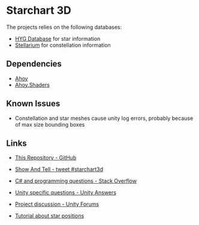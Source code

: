 # Starchart 3D

The projects relies on the following databases:
- [HYG Database](https://github.com/astronexus/HYG-Database) for star information
- [Stellarium](https://github.com/Stellarium/stellarium) for constellation information

## Dependencies
- [Ahoy](https://github.com/mrchantey/ahoy.unity/raw/master/Package-Builds/Ahoy.unitypackage)
- [Ahoy.Shaders](https://github.com/mrchantey/ahoy.unity/raw/master/Package-Builds/Ahoy.Shaders.unitypackage)

## Known Issues

- Constellation and star meshes cause unity log errors, probably because of max size bounding boxes

## Links

- [This Repository - GitHub](https://github.com/piratesjustar/starchart3d)
- [Show And Tell - tweet #starchart3d](https://twitter.com/hashtag/starchart3d)
- [C# and programming questions - Stack Overflow](https://stackoverflow.com/)
- [Unity specific questions - Unity Answers](https://answers.unity.com/)
- [Project discussion - Unity Forums](https://forum.unity.com/forums/general-discussion.14/)

- [Tutorial about star positions](http://www.stjarnhimlen.se/comp/tutorial.html)
